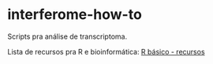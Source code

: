 # interferome-how-to

Scripts pra análise de transcriptoma.

Lista de recursos pra R e bioinformática: [R básico - recursos](https://docs.google.com/document/d/13kIX6cERIk74H4DYGfetV2YeV3BruhKrt3IAy7iv8B4/edit?usp=sharing)
